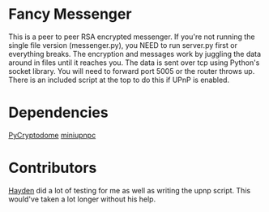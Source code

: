 # Fancy Messenger
This is a peer to peer RSA encrypted messenger.  If you're not running the single file version (messenger.py), you NEED to run server.py first or everything breaks.  The encryption and messages work by juggling the data around in files until it reaches you.  The data is sent over tcp using Python's socket library.  You will need to forward port 5005 or the router throws up.  There is an included script at the top to do this if UPnP is enabled.

# Dependencies
[PyCryptodome](https://pycryptodome.readthedocs.io/en/latest/src/introduction.html)
[miniupnpc](https://pypi.org/project/miniupnpc/)

# Contributors
[Hayden](https://github.com/propanetank) did a lot of testing for me as well as writing the upnp script.  This would've taken a lot longer without his help.